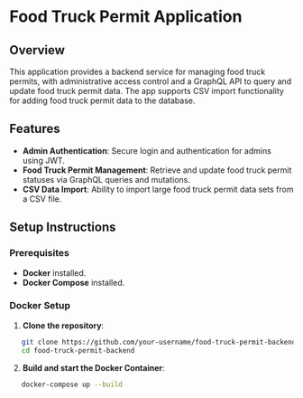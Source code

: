 # Food Truck Permit Application

## Overview

This application provides a backend service for managing food truck permits, with administrative access control and a GraphQL API to query and update food truck permit data. The app supports CSV import functionality for adding food truck permit data to the database.

## Features

- **Admin Authentication**: Secure login and authentication for admins using JWT.
- **Food Truck Permit Management**: Retrieve and update food truck permit statuses via GraphQL queries and mutations.
- **CSV Data Import**: Ability to import large food truck permit data sets from a CSV file.

## Setup Instructions

### Prerequisites

- **Docker** installed.
- **Docker Compose** installed.

### Docker Setup

1. **Clone the repository**:

```bash
   git clone https://github.com/your-username/food-truck-permit-backend.git
   cd food-truck-permit-backend
```

2. **Build and start the Docker Container**:

```bash
   docker-compose up --build
```
